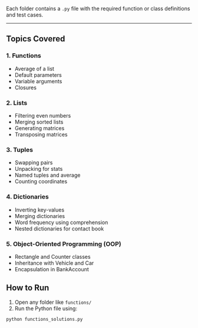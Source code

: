 
Each folder contains a `.py` file with the required function or class definitions and test cases.

---

## Topics Covered

### 1. Functions
- Average of a list
- Default parameters
- Variable arguments
- Closures

### 2. Lists
- Filtering even numbers
- Merging sorted lists
- Generating matrices
- Transposing matrices

### 3. Tuples
- Swapping pairs
- Unpacking for stats
- Named tuples and average
- Counting coordinates

### 4. Dictionaries
- Inverting key-values
- Merging dictionaries
- Word frequency using comprehension
- Nested dictionaries for contact book

### 5. Object-Oriented Programming (OOP)
- Rectangle and Counter classes
- Inheritance with Vehicle and Car
- Encapsulation in BankAccount


## How to Run

1. Open any folder like `functions/`
2. Run the Python file using:

```bash
python functions_solutions.py
